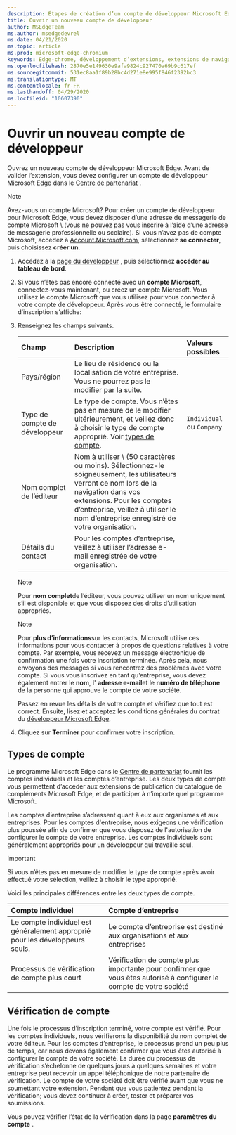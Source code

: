 ```yaml
---
description: Étapes de création d’un compte de développeur Microsoft Edge addons dans le centre de partenariat.
title: Ouvrir un nouveau compte de développeur
author: MSEdgeTeam
ms.author: msedgedevrel
ms.date: 04/21/2020
ms.topic: article
ms.prod: microsoft-edge-chromium
keywords: Edge-chrome, développement d’extensions, extensions de navigateur, compléments, Centre des partenaires, développeur
ms.openlocfilehash: 2870e5e149630e9afa9824c927470a69b9c617ef
ms.sourcegitcommit: 531ec8aa1f89b28bc4d271e8e995f846f2392bc3
ms.translationtype: MT
ms.contentlocale: fr-FR
ms.lasthandoff: 04/29/2020
ms.locfileid: "10607390"
---
```

# Ouvrir un nouveau compte de développeur  

Ouvrez un nouveau compte de développeur Microsoft Edge.  Avant de valider l’extension, vous devez configurer un compte de développeur Microsoft Edge dans le [Centre de partenariat][MicrosoftPartnerCenter] .  

> [!NOTE]
> Avez-vous un compte Microsoft?  Pour créer un compte de développeur pour Microsoft Edge, vous devez disposer d’une adresse de messagerie de compte Microsoft \ (vous ne pouvez pas vous inscrire à l’aide d’une adresse de messagerie professionnelle ou scolaire).  Si vous n’avez pas de compte Microsoft, accédez à [Account.Microsoft.com][MicrosoftAccount], sélectionnez **se connecter**, puis choisissez **créer un**.  

1.  Accédez à la [page du développeur][MicrosoftPartnerCenter] , puis sélectionnez **accéder au tableau de bord**.  
1.  Si vous n’êtes pas encore connecté avec un **compte Microsoft**, connectez-vous maintenant, ou créez un compte Microsoft.  Vous utilisez le compte Microsoft que vous utilisez pour vous connecter à votre compte de développeur.  Après vous être connecté, le formulaire d’inscription s’affiche:  
    
1.  Renseignez les champs suivants.  
    
    | Champ | Description | Valeurs possibles |  
    |:--- |:--- |:--- |  
    | Pays/région | Le lieu de résidence ou la localisation de votre entreprise.  Vous ne pourrez pas le modifier par la suite. |  |  
    | Type de compte de développeur | Le type de compte.  Vous n’êtes pas en mesure de le modifier ultérieurement, et veillez donc à choisir le type de compte approprié.  Voir [types de compte](#account-types). | `Individual` ou `Company` |  
    | Nom complet de l’éditeur | Nom à utiliser \ (50 caractères ou moins).  Sélectionnez-le soigneusement, les utilisateurs verront ce nom lors de la navigation dans vos extensions.  Pour les comptes d’entreprise, veillez à utiliser le nom d’entreprise enregistré de votre organisation. |  |  
    | Détails du contact | Pour les comptes d’entreprise, veillez à utiliser l’adresse e-mail enregistrée de votre organisation. |  |  
    
    > [!NOTE]
    > Pour **nom complet**de l’éditeur, vous pouvez utiliser un nom uniquement s’il est disponible et que vous disposez des droits d’utilisation appropriés.  
    
    > [!NOTE]
    > Pour **plus d’informations**sur les contacts, Microsoft utilise ces informations pour vous contacter à propos de questions relatives à votre compte.  Par exemple, vous recevez un message électronique de confirmation une fois votre inscription terminée.  Après cela, nous envoyons des messages si vous rencontrez des problèmes avec votre compte.  Si vous vous inscrivez en tant qu’entreprise, vous devez également entrer le **nom**, l' **adresse e-mail**et le **numéro de téléphone** de la personne qui approuve le compte de votre société.  
    
    Passez en revue les détails de votre compte et vérifiez que tout est correct.  Ensuite, lisez et acceptez les conditions générales du contrat du [développeur Microsoft Edge][MicrosoftAppDeveloperAgreement].  
    
1.  Cliquez sur **Terminer** pour confirmer votre inscription.  

## Types de compte  

Le programme Microsoft Edge dans le [Centre de partenariat][MicrosoftPartnerCenter] fournit les comptes individuels et les comptes d’entreprise.  Les deux types de compte vous permettent d’accéder aux extensions de publication du catalogue de compléments Microsoft Edge, et de participer à n’importe quel programme Microsoft.  

Les comptes d’entreprise s’adressent quant à eux aux organismes et aux entreprises.  Pour les comptes d'entreprise, nous exigeons une vérification plus poussée afin de confirmer que vous disposez de l'autorisation de configurer le compte de votre entreprise.  Les comptes individuels sont généralement appropriés pour un développeur qui travaille seul.  

> [!IMPORTANT]
> Si vous n’êtes pas en mesure de modifier le type de compte après avoir effectué votre sélection, veillez à choisir le type approprié.  

Voici les principales différences entre les deux types de compte.  

| Compte individuel | Compte d’entreprise |  
|:--- |:--- |  
| Le compte individuel est généralement approprié pour les développeurs seuls. | Le compte d’entreprise est destiné aux organisations et aux entreprises |  
| Processus de vérification de compte plus court | Vérification de compte plus importante pour confirmer que vous êtes autorisé à configurer le compte de votre société |  

## Vérification de compte  

Une fois le processus d’inscription terminé, votre compte est vérifié.  Pour les comptes individuels, nous vérifierons la disponibilité du nom complet de votre éditeur.  Pour les comptes d’entreprise, le processus prend un peu plus de temps, car nous devons également confirmer que vous êtes autorisé à configurer le compte de votre société.  La durée du processus de vérification s’échelonne de quelques jours à quelques semaines et votre entreprise peut recevoir un appel téléphonique de notre partenaire de vérification.  Le compte de votre société doit être vérifié avant que vous ne soumettant votre extension.  Pendant que vous patientez pendant la vérification; vous devez continuer à créer, tester et préparer vos soumissions.  

Vous pouvez vérifier l’état de la vérification dans la page **paramètres du compte** .  

<!-- image links -->  

<!-- links -->  

[MicrosoftAppDeveloperAgreement]: /legal/windows/agreements/app-developer-agreement "Contrat du développeur de l’application | Documents Microsoft"  

[MicrosoftAccount]: https://account.microsoft.com/account/Account "Compte Microsoft"  

[MicrosoftPartnerCenter]: https://partner.microsoft.com/dashboard/microsoftedge/public/login?ref=dd "Centre de partenariat"  
